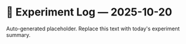 # 🧪 Experiment Log — 2025-10-20
Auto-generated placeholder. Replace this text with today's experiment summary.
